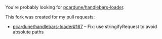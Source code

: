 You're probably looking for [pcardune/handlebars-loader](https://github.com/pcardune/handlebars-loader).

This fork was created for my pull requests:

* [pcardune/handlebars-loader#167](https://github.com/pcardune/handlebars-loader/pull/167) – Fix: use stringifyRequest to avoid absolute paths
